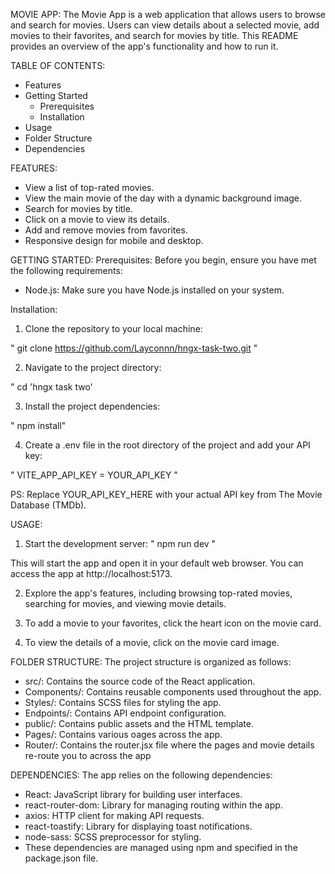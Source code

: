 MOVIE APP:
The Movie App is a web application that allows users to browse and search for movies. Users can view details about a selected movie, add movies to their favorites, and search for movies by title. This README provides an overview of the app's functionality and how to run it.

TABLE OF CONTENTS:
* Features
* Getting Started
   - Prerequisites
   - Installation
* Usage
* Folder Structure
* Dependencies

FEATURES:
* View a list of top-rated movies.
* View the main movie of the day with a dynamic background image.
* Search for movies by title.
* Click on a movie to view its details.
* Add and remove movies from favorites.
* Responsive design for mobile and desktop.

GETTING STARTED: 
Prerequisites:
Before you begin, ensure you have met the following requirements:

* Node.js: Make sure you have Node.js installed on your system.

Installation: 

1. Clone the repository to your local machine:

" git clone https://github.com/Layconnn/hngx-task-two.git "

2. Navigate to the project directory:

" cd 'hngx task two'

3. Install the project dependencies:

" npm install"

4. Create a .env file in the root directory of the project and add your API key:

" VITE_APP_API_KEY = YOUR_API_KEY "

PS: Replace YOUR_API_KEY_HERE with your actual API key from The Movie Database (TMDb).

USAGE:

1. Start the development server:
" npm run dev "

This will start the app and open it in your default web browser. You can access the app at http://localhost:5173.

2. Explore the app's features, including browsing top-rated movies, searching for movies, and viewing movie details.

3. To add a movie to your favorites, click the heart icon on the movie card.

4. To view the details of a movie, click on the movie card image.


FOLDER STRUCTURE:
The project structure is organized as follows:

* src/: Contains the source code of the React application.
* Components/: Contains reusable components used throughout the app.
* Styles/: Contains SCSS files for styling the app.
* Endpoints/: Contains API endpoint configuration.
* public/: Contains public assets and the HTML template.
* Pages/: Contains various oages across the app.
* Router/: Contains the router.jsx file where the pages and movie details re-route you to across the app

DEPENDENCIES:
The app relies on the following dependencies:

* React: JavaScript library for building user interfaces.
* react-router-dom: Library for managing routing within the app.
* axios: HTTP client for making API requests.
* react-toastify: Library for displaying toast notifications.
* node-sass: SCSS preprocessor for styling.
* These dependencies are managed using npm and specified in the package.json file.
